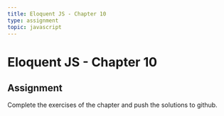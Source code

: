 ```yaml
---
title: Eloquent JS - Chapter 10
type: assignment
topic: javascript
---
```


# Eloquent JS - Chapter 10

## Assignment

Complete the exercises of the chapter and push the solutions to github.
